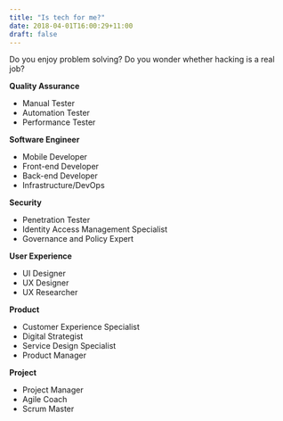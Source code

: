 ```yaml
---
title: "Is tech for me?"
date: 2018-04-01T16:00:29+11:00
draft: false
---
```


Do you enjoy problem solving? Do you wonder whether hacking is a real job? 

**Quality Assurance**

- Manual Tester
- Automation Tester
- Performance Tester

**Software Engineer**

- Mobile Developer
- Front-end Developer
- Back-end Developer
- Infrastructure/DevOps

**Security**

- Penetration Tester
- Identity Access Management Specialist
- Governance and Policy Expert

**User Experience**

- UI Designer
- UX Designer
- UX Researcher

**Product**

- Customer Experience Specialist
- Digital Strategist
- Service Design Specialist
- Product Manager

**Project**

- Project Manager
- Agile Coach
- Scrum Master

